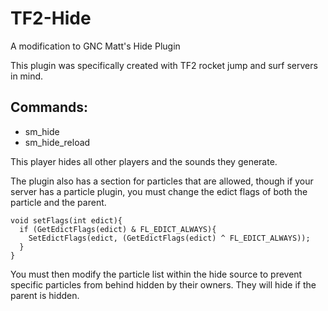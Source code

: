 # TF2-Hide
A modification to GNC Matt's Hide Plugin

This plugin was specifically created with TF2 rocket jump and surf servers in mind.

## Commands:
* sm_hide
* sm_hide_reload
 
This player hides all other players and the sounds they generate.
 
The plugin also has a section for particles that are allowed, though if your server has a particle plugin, you must change the edict flags of both the particle and the parent.
```
void setFlags(int edict){
  if (GetEdictFlags(edict) & FL_EDICT_ALWAYS){
    SetEdictFlags(edict, (GetEdictFlags(edict) ^ FL_EDICT_ALWAYS));
  }
}
```
You must then modify the particle list within the hide source to prevent specific particles from behind hidden by their owners. They will hide if the parent is hidden.
